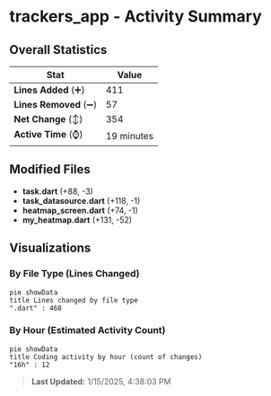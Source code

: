 # trackers_app - Activity Summary 

## Overall Statistics

| Stat                   | Value                                                             |
| ---------------------- | ----------------------------------------------------------------- |
| **Lines Added** (➕)   | 411                                          |
| **Lines Removed** (➖) | 57                                        |
| **Net Change** (↕)    | 354                |
| **Active Time** (⌚)   | 19 minutes |


## Modified Files
- **task.dart** (+88, -3)
- **task_datasource.dart** (+118, -1)
- **heatmap_screen.dart** (+74, -1)
- **my_heatmap.dart** (+131, -52)

## Visualizations

### By File Type (Lines Changed)

```mermaid
pie showData
title Lines changed by file type
".dart" : 468
```

### By Hour (Estimated Activity Count)

```mermaid
pie showData
title Coding activity by hour (count of changes)
"16h" : 12
```


> **Last Updated:** 1/15/2025, 4:38:03 PM